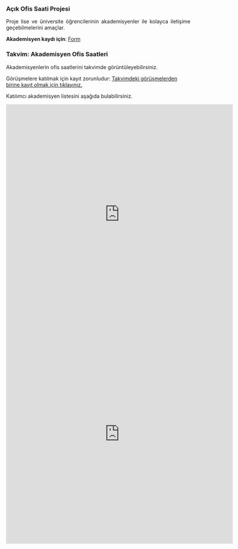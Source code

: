 ### Açık Ofis Saati Projesi
<p align="justify">
Proje lise ve üniversite öğrencilerinin akademisyenler ile kolayca iletişime geçebilmelerini amaçlar.
</p>

**Akademisyen kaydı için**: [Form](https://forms.gle/EF9CgphMEuacXWXp6)

### Takvim: Akademisyen Ofis Saatleri
<p align="justify">
Akademisyenlerin ofis saatlerini takvimde görüntüleyebilirsiniz. 
</p>

Görüşmelere katılmak için kayıt zorunludur: [Takvimdeki görüşmelerden birine kayıt olmak için tıklayınız.](https://forms.gle/MbLGU4aJF8fRSzrU8)
<p align="justify">
 
Katılımcı akademisyen listesini aşağıda bulabilirsiniz.
  
</p>
  
  
<iframe src="https://calendar.google.com/calendar/embed?src=acikofissaati%40gmail.com&ctz=Europe%2FIstanbul" style="border: 0" width="620" height="600" frameborder="0" scrolling="no"></iframe>

<iframe src="https://docs.google.com/spreadsheets/d/e/2PACX-1vREGSfogeIrBjtrGkIt1D3FzQlaFqiTl5SQdRN9dzNXyBG4IUE_BKk_XgOu0Nm9ia9VNS528atRLpp1/pubhtml?widget=true&amp;headers=false" style="border: 0" width="620" height="600" frameborder="0" scrolling="no"></iframe>
